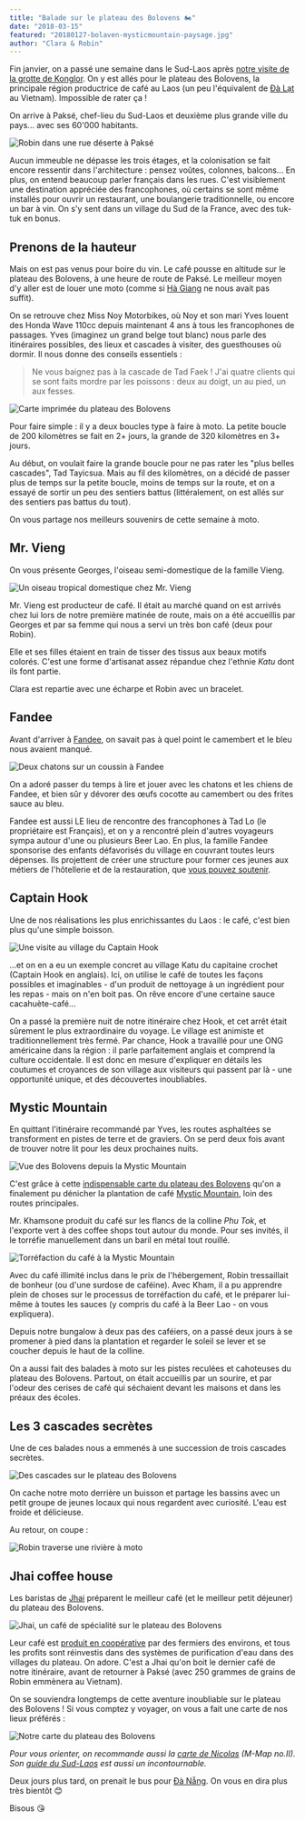 ```yaml
---
title: "Balade sur le plateau des Bolovens 🏍"
date: "2018-03-15"
featured: "20180127-bolaven-mysticmountain-paysage.jpg"
author: "Clara & Robin"
---
```


Fin janvier, on a passé une semaine dans le Sud-Laos après
[notre visite de la grotte de Konglor](https://eaudepoisson.com/2018/01/22/konglor-une-lampe-torche-et-un-gilet-de-sauvetage/).
On y est allés pour le plateau des Bolovens, la principale région productrice de
café au Laos (un peu l'équivalent de
[Đà Lạt](https://eaudepoisson.com/2017/11/14/posey-oklm-a-da-lat/) au Vietnam).
Impossible de rater ça !

On arrive à Paksé, chef-lieu du Sud-Laos et deuxième plus grande ville du
pays... avec ses 60'000 habitants.

![Robin dans une rue déserte à Paksé](20180124-pakse-rue.jpg)

Aucun immeuble ne dépasse les trois étages, et la colonisation se fait encore
ressentir dans l'architecture : pensez voûtes, colonnes, balcons... En plus, on
entend beaucoup parler français dans les rues. C'est visiblement une destination
appréciée des francophones, où certains se sont même installés pour ouvrir un
restaurant, une boulangerie traditionnelle, ou encore un bar à vin. On s'y sent
dans un village du Sud de la France, avec des tuk-tuk en bonus.

## Prenons de la hauteur

Mais on est pas venus pour boire du vin. Le café pousse en altitude sur le
plateau des Bolovens, à une heure de route de Paksé. Le meilleur moyen d'y aller
est de louer une moto (comme si
[Hà Giang](https://eaudepoisson.com/2018/01/13/un-hiver-a-ha-giang/) ne nous
avait pas suffit).

On se retrouve chez Miss Noy Motorbikes, où Noy et son mari Yves louent des
Honda Wave 110cc depuis maintenant 4 ans à tous les francophones de passages.
Yves (imaginez un grand belge tout blanc) nous parle des itinéraires possibles,
des lieux et cascades à visiter, des guesthouses où dormir. Il nous donne des
conseils essentiels :

> Ne vous baignez pas à la cascade de Tad Faek ! J'ai quatre clients qui se sont
> faits mordre par les poissons : deux au doigt, un au pied, un aux fesses.

![Carte imprimée du plateau des Bolovens](20180218-bolaven-plateau-map.jpg "La carte distribuée par Yves, et notre itinéraire initial (qui a beaucoup changé en cours de route)")

Pour faire simple : il y a deux boucles type à faire à moto. La petite boucle de
200 kilomètres se fait en 2+ jours, la grande de 320 kilomètres en 3+ jours.

Au début, on voulait faire la grande boucle pour ne pas rater les "plus belles
cascades", Tad Tayicsua. Mais au fil des kilomètres, on a décidé de passer plus
de temps sur la petite boucle, moins de temps sur la route, et on a essayé de
sortir un peu des sentiers battus (littéralement, on est allés sur des sentiers
pas battus du tout).

On vous partage nos meilleurs souvenirs de cette semaine à moto.

## Mr. Vieng

On vous présente Georges, l'oiseau semi-domestique de la famille Vieng.

![Un oiseau tropical domestique chez Mr. Vieng](20180125-bolaven-vieng-georges.jpg)

Mr. Vieng est producteur de café. Il était au marché quand on est arrivés chez
lui lors de notre première matinée de route, mais on a été accueillis par
Georges et par sa femme qui nous a servi un très bon café (deux pour Robin).

Elle et ses filles étaient en train de tisser des tissus aux beaux motifs
colorés. C'est une forme d'artisanat assez répandue chez l'ethnie _Katu_ dont
ils font partie.

Clara est repartie avec une écharpe et Robin avec un bracelet.

## Fandee

Avant d'arriver à [Fandee](http://fandee-guesthouse.webs.com/), on savait pas à
quel point le camembert et le bleu nous avaient manqué.

![Deux chatons sur un coussin à Fandee](20180126-bolaven-fandee-chats.jpg)

On a adoré passer du temps à lire et jouer avec les chatons et les chiens de
Fandee, et bien sûr y dévorer des œufs cocotte au camembert ou des frites sauce
au bleu.

Fandee est aussi LE lieu de rencontre des francophones à Tad Lo (le propriétaire
est Français), et on y a rencontré plein d'autres voyageurs sympa autour d'une
ou plusieurs Beer Lao. En plus, la famille Fandee sponsorise des enfants
défavorisés du village en couvrant toutes leurs dépenses. Ils projettent de
créer une structure pour former ces jeunes aux métiers de l'hôtellerie et de la
restauration, que [vous pouvez soutenir](http://fandee-family.webs.com).

## Captain Hook

Une de nos réalisations les plus enrichissantes du Laos : le café, c'est bien
plus qu'une simple boisson.

![Une visite au village du Captain Hook](20180126-katu-tour.jpg "Hook (à gauche) nous explique les bienfaits du café sous un caféier")

...et on en a eu un exemple concret au village Katu du capitaine crochet
(Captain Hook en anglais). Ici, on utilise le café de toutes les façons
possibles et imaginables - d'un produit de nettoyage à un ingrédient pour les
repas - mais on n'en boit pas. On rêve encore d'une certaine sauce
cacahuète-café...

On a passé la première nuit de notre itinéraire chez Hook, et cet arrêt était
sûrement le plus extraordinaire du voyage. Le village est animiste et
traditionnellement très fermé. Par chance, Hook a travaillé pour une ONG
américaine dans la région : il parle parfaitement anglais et comprend la culture
occidentale. Il est donc en mesure d'expliquer en détails les coutumes et
croyances de son village aux visiteurs qui passent par là - une opportunité
unique, et des découvertes inoubliables.

## Mystic Mountain

En quittant l'itinéraire recommandé par Yves, les routes asphaltées se
transforment en pistes de terre et de graviers. On se perd deux fois avant de
trouver notre lit pour les deux prochaines nuits.

![Vue des Bolovens depuis la Mystic Mountain](20180127-bolaven-mysticmountain-paysage.jpg)

C'est grâce à cette
[indispensable carte du plateau des Bolovens](https://mmapssouthernlaos.wordpress.com/)
qu'on a finalement pu dénicher la plantation de café
[Mystic Mountain](http://www.mysticmountain.coffee), loin des routes
principales.

Mr. Khamsone produit du café sur les flancs de la colline _Phu Tok_, et
l'exporte vert à des coffee shops tout autour du monde. Pour ses invités, il le
torréfie manuellement dans un baril en métal tout rouillé.

![Torréfaction du café à la Mystic Mountain](20180127-bolaven-mysticmountain-cafe-5.jpg)

Avec du café illimité inclus dans le prix de l'hébergement, Robin tressaillait
de bonheur (ou d'une surdose de caféine). Avec Kham, il a pu apprendre plein de
choses sur le processus de torréfaction du café, et le préparer lui-même à
toutes les sauces (y compris du café à la Beer Lao - on vous expliquera).

Depuis notre bungalow à deux pas des caféiers, on a passé deux jours à se
promener à pied dans la plantation et regarder le soleil se lever et se coucher
depuis le haut de la colline.

On a aussi fait des balades à moto sur les pistes reculées et cahoteuses du
plateau des Bolovens. Partout, on était accueillis par un sourire, et par
l'odeur des cerises de café qui séchaient devant les maisons et dans les préaux
des écoles.

## Les 3 cascades secrètes

Une de ces balades nous a emmenés à une succession de trois cascades secrètes.

![Des cascades sur le plateau des Bolovens](20180128-bolaven-cascade.jpg)

On cache notre moto derrière un buisson et partage les bassins avec un petit
groupe de jeunes locaux qui nous regardent avec curiosité. L'eau est froide et
délicieuse.

Au retour, on coupe :

![Robin traverse une rivière à moto](20180128-bolaven-profond-routes.jpg "Ça nous arrive trois fois !")

## Jhai coffee house

Les baristas de [Jhai](http://www.jhaicoffeehouse.com/) préparent le meilleur
café (et le meilleur petit déjeuner) du plateau des Bolovens.

![Jhai, un café de spécialité sur le plateau des Bolovens](20180129-bolaven-jhai.jpg)

Leur café est [produit en coopérative](https://www.jcfc.coffee/) par des
fermiers des environs, et tous les profits sont réinvestis dans des systèmes de
purification d'eau dans des villages du plateau. On adore. C'est a Jhai qu'on
boit le dernier café de notre itinéraire, avant de retourner à Paksé (avec 250
grammes de grains de Robin emmènera au Vietnam).

On se souviendra longtemps de cette aventure inoubliable sur le plateau des
Bolovens ! Si vous comptez y voyager, on vous a fait une carte de nos lieux
préférés :

![Notre carte du plateau des Bolovens](20180208-carte-bolaven.png)

_Pour vous orienter, on recommande aussi la
[carte de Nicolas](https://mmapssouthernlaos.wordpress.com/) (M-Map no.II). Son
[guide du Sud-Laos](https://chezlhabitantapakse.files.wordpress.com/2018/01/guide-sud-laos-nkm3.pdf)
est aussi un incontournable._

Deux jours plus tard, on prenait le bus pour
[Đà Nẵng](https://eaudepoisson.com/2017/11/28/da-nang-dest-en-ouest/). On vous
en dira plus très bientôt 😊

Bisous 😘
